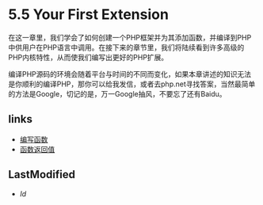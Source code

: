# 5.5 Your First Extension 


在这一章里，我们学会了如何创建一个PHP框架并为其添加函数，并编译到PHP中供用户在PHP语言中调用。在接下来的章节里，我们将陆续看到许多高级的PHP内核特性，从而使我们编写出更好的PHP扩展。

编译PHP源码的环境会随着平台与时间的不同而变化，如果本章讲述的知识无法是你顺利的编译PHP，那你可以给我发信，或者去php.net寻找答案，当然最简单的方法是Google，切记的是，万一Google抽风，不要忘了还有Baidu。


## links
   * [编写函数](<5.4.md>)
   * [函数返回值](<6.md>)

## LastModified 
   * $Id$
